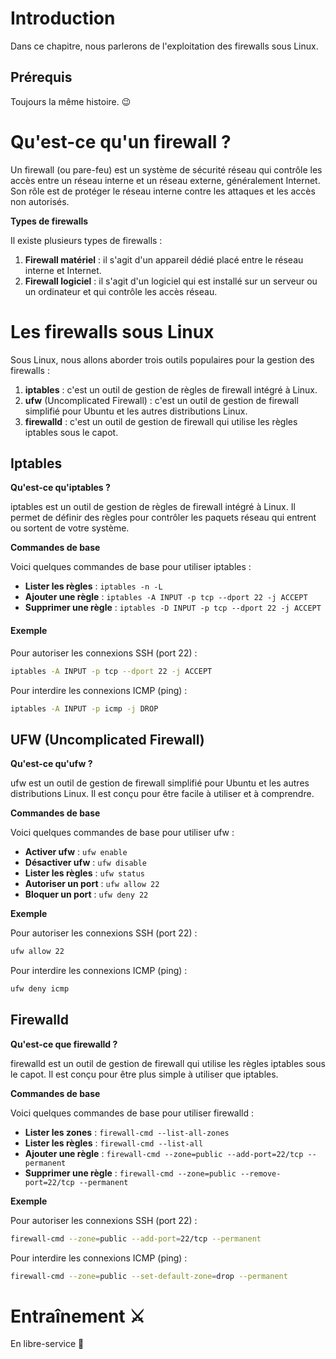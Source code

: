 # Introduction

Dans ce chapitre, nous parlerons de l'exploitation des firewalls sous Linux.

## Prérequis 

Toujours la même histoire. 😉

# Qu'est-ce qu'un firewall ?

Un firewall (ou pare-feu) est un système de sécurité réseau qui contrôle les accès entre un réseau interne et un réseau externe, généralement Internet. Son rôle est de protéger le réseau interne contre les attaques et les accès non autorisés.

**Types de firewalls**

Il existe plusieurs types de firewalls :

1. **Firewall matériel** : il s'agit d'un appareil dédié placé entre le réseau interne et Internet.
2. **Firewall logiciel** : il s'agit d'un logiciel qui est installé sur un serveur ou un ordinateur et qui contrôle les accès réseau.

# Les firewalls sous Linux

Sous Linux, nous allons aborder trois outils populaires pour la gestion des firewalls :

1. **iptables** : c'est un outil de gestion de règles de firewall intégré à Linux.
2. **ufw** (Uncomplicated Firewall) : c'est un outil de gestion de firewall simplifié pour Ubuntu et les autres distributions Linux.
3. **firewalld** : c'est un outil de gestion de firewall qui utilise les règles iptables sous le capot.

## Iptables

**Qu'est-ce qu'iptables ?**

iptables est un outil de gestion de règles de firewall intégré à Linux. Il permet de définir des règles pour contrôler les paquets réseau qui entrent ou sortent de votre système.

**Commandes de base**

Voici quelques commandes de base pour utiliser iptables :

* **Lister les règles** : `iptables -n -L`
* **Ajouter une règle** : `iptables -A INPUT -p tcp --dport 22 -j ACCEPT`
* **Supprimer une règle** : `iptables -D INPUT -p tcp --dport 22 -j ACCEPT`

#### Exemple

 Pour autoriser les connexions SSH (port 22) :
```bash
iptables -A INPUT -p tcp --dport 22 -j ACCEPT
```
 Pour interdire les connexions ICMP (ping) :
```bash
iptables -A INPUT -p icmp -j DROP
```

## UFW (Uncomplicated Firewall)

**Qu'est-ce qu'ufw ?**

ufw est un outil de gestion de firewall simplifié pour Ubuntu et les autres distributions Linux. Il est conçu pour être facile à utiliser et à comprendre.

**Commandes de base**

Voici quelques commandes de base pour utiliser ufw :

* **Activer ufw** : `ufw enable`
* **Désactiver ufw** : `ufw disable`
* **Lister les règles** : `ufw status`
* **Autoriser un port** : `ufw allow 22`
* **Bloquer un port** : `ufw deny 22`

**Exemple**

 Pour autoriser les connexions SSH (port 22) :
```bash
ufw allow 22
```
 Pour interdire les connexions ICMP (ping) :
```bash
ufw deny icmp
```

## Firewalld

**Qu'est-ce que firewalld ?**

firewalld est un outil de gestion de firewall qui utilise les règles iptables sous le capot. Il est conçu pour être plus simple à utiliser que iptables.

**Commandes de base**

Voici quelques commandes de base pour utiliser firewalld :

* **Lister les zones** : `firewall-cmd --list-all-zones`
* **Lister les règles** : `firewall-cmd --list-all`
* **Ajouter une règle** : `firewall-cmd --zone=public --add-port=22/tcp --permanent`
* **Supprimer une règle** : `firewall-cmd --zone=public --remove-port=22/tcp --permanent`

**Exemple**

 Pour autoriser les connexions SSH (port 22) :
```bash
firewall-cmd --zone=public --add-port=22/tcp --permanent
```
 Pour interdire les connexions ICMP (ping) :
```bash
firewall-cmd --zone=public --set-default-zone=drop --permanent
```


# Entraînement ⚔️

En libre-service 🙂

